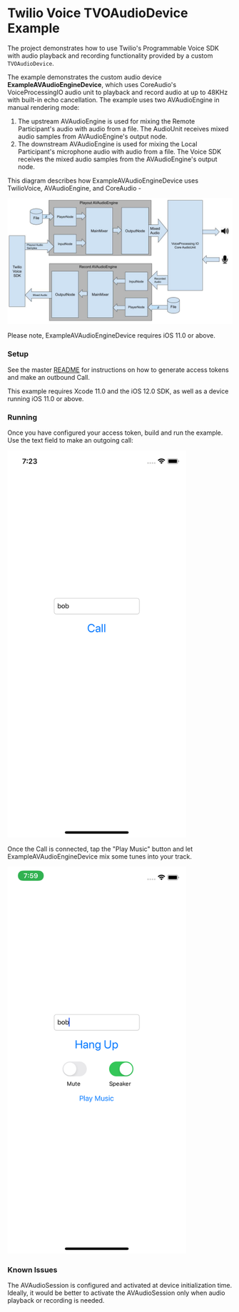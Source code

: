 # Twilio Voice TVOAudioDevice Example

The project demonstrates how to use Twilio's Programmable Voice SDK with audio playback and recording functionality provided by a custom `TVOAudioDevice`.

The example demonstrates the custom audio device **ExampleAVAudioEngineDevice**, which uses CoreAudio's VoiceProcessingIO audio unit to playback and record audio at up to 48KHz with built-in echo cancellation. The example uses two AVAudioEngine in manual rendering mode:

1. The upstream AVAudioEngine is used for mixing the Remote Participant's audio with audio from a file. The AudioUnit receives mixed audio samples from AVAudioEngine's output node.
2. The downstream AVAudioEngine is used for mixing the Local Participant's microphone audio with audio from a file. The Voice SDK receives the mixed audio samples from the AVAudioEngine's output node.

This diagram describes how ExampleAVAudioEngineDevice uses TwilioVoice, AVAudioEngine, and CoreAudio -

<img width="600px" src="../Images/audio-engine-example.jpg"/>

Please note, ExampleAVAudioEngineDevice requires iOS 11.0 or above.

### Setup

See the master [README](https://github.com/twilio/voice-quickstart-ios/blob/master/README.md) for instructions on how to generate access tokens and make an outbound Call.

This example requires Xcode 11.0 and the iOS 12.0 SDK, as well as a device running iOS 11.0 or above.

### Running

Once you have configured your access token, build and run the example. Use the text field to make an outgoing call:

<kbd><img width="400px" src="../Images/audio-device-example-call-bob.png"/></kbd>

Once the Call is connected, tap the "Play Music" button and let ExampleAVAudioEngineDevice mix some tunes into your track.

<kbd><img width="400px" src="../Images/audio-device-example-play.png"/></kbd>

### Known Issues

The AVAudioSession is configured and activated at device initialization time. Ideally, it would be better to activate the AVAudioSession only when audio playback or recording is needed.